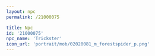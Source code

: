 ```yaml
---
layout: npc
permalink: /21000075

title: Npc
id: '21000075'
npc_name: 'Trickster'
icon_url: 'portrait/mob/02020081_m_forestspider_p.png'
---
```

